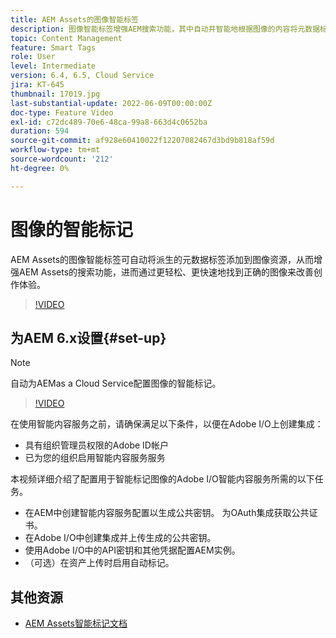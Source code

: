 ```yaml
---
title: AEM Assets的图像智能标签
description: 图像智能标签增强AEM搜索功能，其中自动并智能地根据图像的内容将元数据标签添加到图像资源。
topic: Content Management
feature: Smart Tags
role: User
level: Intermediate
version: 6.4, 6.5, Cloud Service
jira: KT-645
thumbnail: 17019.jpg
last-substantial-update: 2022-06-09T00:00:00Z
doc-type: Feature Video
exl-id: c72dc489-70e6-48ca-99a8-663d4c0652ba
duration: 594
source-git-commit: af928e60410022f12207082467d3bd9b818af59d
workflow-type: tm+mt
source-wordcount: '212'
ht-degree: 0%

---
```


# 图像的智能标记

AEM Assets的图像智能标签可自动将派生的元数据标签添加到图像资源，从而增强AEM Assets的搜索功能，进而通过更轻松、更快速地找到正确的图像来改善创作体验。

>[!VIDEO](https://video.tv.adobe.com/v/17019?quality=12&learn=on)

## 为AEM 6.x设置{#set-up}

>[!NOTE]
> 自动为AEMas a Cloud Service配置图像的智能标记。

>[!VIDEO](https://video.tv.adobe.com/v/17023?quality=12&learn=on)

在使用智能内容服务之前，请确保满足以下条件，以便在Adobe I/O上创建集成：

* 具有组织管理员权限的Adobe ID帐户
* 已为您的组织启用智能内容服务服务

本视频详细介绍了配置用于智能标记图像的Adobe I/O智能内容服务所需的以下任务。

* 在AEM中创建智能内容服务配置以生成公共密钥。 为OAuth集成获取公共证书。
* 在Adobe I/O中创建集成并上传生成的公共密钥。
* 使用Adobe I/O中的API密钥和其他凭据配置AEM实例。
* （可选）在资产上传时启用自动标记。

## 其他资源

* [AEM Assets智能标记文档](https://experienceleague.adobe.com/docs/experience-manager-cloud-service/assets/manage/smart-tags.html)
